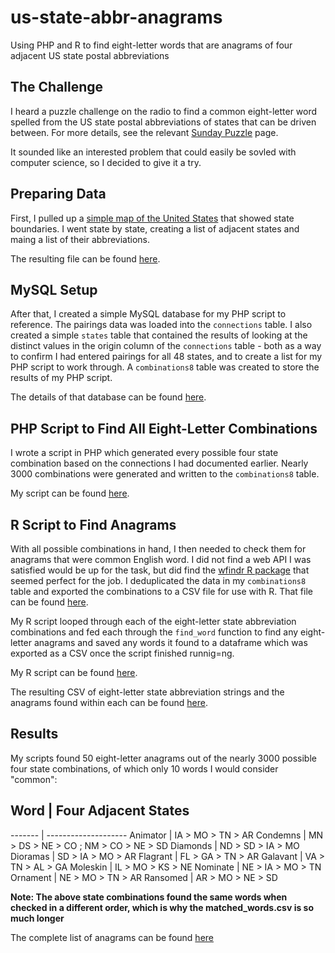 # us-state-abbr-anagrams

Using PHP and R to find eight-letter words that are anagrams of four adjacent US state postal abbreviations

## The Challenge

I heard a puzzle challenge on the radio to find a common eight-letter word spelled from the US state postal abbreviations of states that can be driven between. For more details, see the relevant [Sunday Puzzle](https://www.npr.org/2021/01/31/962412357/sunday-puzzle-game-of-words) page.

It sounded like an interested problem that could easily be sovled with computer science, so I decided to give it a try.

## Preparing Data

First, I pulled up a [simple map of the United States](https://www.google.com/maps/place/United+States) that showed state boundaries. I went state by state, creating a list of adjacent states and maing a list of their abbreviations.

The resulting file can be found [here](https://github.com/ericcawthon/us-state-abbr-anagrams/blob/main/Data/state_connections.xlsx).

## MySQL Setup

After that, I created a simple MySQL database for my PHP script to reference. The pairings data was loaded into the `connections` table. I also created a simple `states` table that contained the results of looking at the distinct values in the origin column of the `connections` table - both as a way to confirm I had entered pairings for all 48 states, and to create a list for my PHP script to work through. A `combinations8` table was created to store the results of my PHP script.

The details of that database can be found [here](https://github.com/ericcawthon/us-state-abbr-anagrams/blob/main/MySql/state_connections.sql).

## PHP Script to Find All Eight-Letter Combinations

I wrote a script in PHP which generated every possible four state combination based on the connections I had documented earlier. Nearly 3000 combinations were generated and written to the `combinations8` table.

My script can be found [here](https://github.com/ericcawthon/us-state-abbr-anagrams/blob/main/PHP/index.php).

## R Script to Find Anagrams

With all possible combinations in hand, I then needed to check them for anagrams that were common English word. I did not find a web API I was satisfied would be up for the task, but did find the [wfindr R package](https://github.com/idmn/wfindr) that seemed perfect for the job. I deduplicated the data in my `combinations8` table and exported the combinations to a CSV file for use with R. That file can be found [here](https://github.com/ericcawthon/us-state-abbr-anagrams/blob/main/Data/combinations8.csv).

My R script looped through each of the eight-letter state abbreviation combinations and fed each through the `find_word` function to find any eight-letter anagrams and saved any words it found to a dataframe which was exported as a CSV once the script finished runnig=ng.

My R script can be found [here](https://github.com/ericcawthon/us-state-abbr-anagrams/blob/main/R/anagram_finder.r).

The resulting CSV of eight-letter state abbreviation strings and the anagrams found within each can be found [here](https://github.com/ericcawthon/us-state-abbr-anagrams/blob/main/Data/matched_words.csv).

## Results

My scripts found 50 eight-letter anagrams out of the nearly 3000 possible four state combinations, of which only 10 words I would consider "common":

## Word | Four Adjacent States

------- | --------------------
Animator | IA > MO > TN > AR
Condemns | MN > DS > NE > CO ; NM > CO > NE > SD
Diamonds | ND > SD > IA > MO
Dioramas | SD > IA > MO > AR
Flagrant | FL > GA > TN > AR
Galavant | VA > TN > AL > GA
Moleskin | IL > MO > KS > NE
Nominate | NE > IA > MO > TN
Ornament | NE > MO > TN > AR
Ransomed | AR > MO > NE > SD

**Note: The above state combinations found the same words when checked in a different order, which is why the matched_words.csv is so much longer**

The complete list of anagrams can be found [here](<[here](https://github.com/ericcawthon/us-state-abbr-anagrams/blob/main/Data/distinct_anagrams.csv).>)
